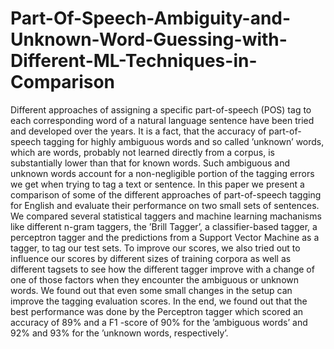 # Part-Of-Speech-Ambiguity-and-Unknown-Word-Guessing-with-Different-ML-Techniques-in-Comparison

Different approaches of assigning a specific part-of-speech (POS) tag to each corresponding word of a natural language sentence have been tried and developed over the years. It is a fact, that the accuracy of part-of-speech tagging for highly ambiguous words and so called ’unknown’ words, which are words, probably not learned directly from a corpus, is substantially lower than that for known words. Such ambiguous and unknown words account for a non-negligible portion of the tagging errors we get when trying to tag a text or sentence. In this paper we present a comparison of some of the different approaches of part-of-speech tagging for English and evaluate their performance on two small sets of sentences. We compared several statistical taggers and machine learning machanisms like different n-gram taggers, the ’Brill Tagger’, a classifier-based tagger, a perceptron tagger and the predictions from a Support Vector Machine as a tagger, to tag our test sets. To improve our scores, we also tried out to influence our scores by different sizes of training corpora as well as different tagsets to see how the different tagger improve with a change of one of those factors when they encounter the ambiguous or unknown words. We found out that even some small changes in the setup can improve the tagging evaluation scores. In the end, we found out that the best performance was done by the Perceptron tagger which scored an accuracy of 89% and a F1 -score of 90% for the ’ambiguous words’ and 92% and 93% for the ’unknown words, respectively’.
